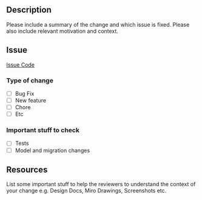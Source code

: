 ## Description

Please include a summary of the change and which issue is fixed. Please also include relevant motivation and context.

## Issue

[Issue Code](https://)

### Type of change

- [ ] Bug Fix
- [ ] New feature
- [ ] Chore
- [ ] Etc

### Important stuff to check

- [ ] Tests
- [ ] Model and migration changes

## Resources

List some important stuff to help the reviewers to understand the context of your change e.g. Design Docs, Miro Drawings, Screenshots etc.
